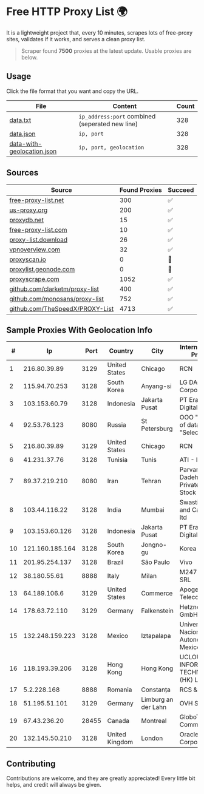 
# Free HTTP Proxy List 🌍

It is a lightweight project that, every 10 minutes, scrapes lots of free-proxy sites, validates if it works, and serves a clean proxy list.


> Scraper found **7500** proxies at the latest update. Usable proxies are below.

## Usage

Click the file format that you want and copy the URL.


|File|Content|Count|
|----|-------|-----|
|[data.txt](https://raw.githubusercontent.com/themiralay/Proxy-List-World/master/data.txt)|`ip_address:port` combined (seperated new line)|328|
|[data.json](https://raw.githubusercontent.com/themiralay/Proxy-List-World/master/data.json)|`ip, port`|328|
|[data-with-geolocation.json](https://raw.githubusercontent.com/themiralay/Proxy-List-World/master/data-with-geolocation.json)|`ip, port, geolocation`|328|

## Sources

|Source|Found Proxies|Succeed|
|------|-------------|-------|
|[free-proxy-list.net](https://free-proxy-list.net)|300|✅|
|[us-proxy.org](https://www.us-proxy.org)|200|✅|
|[proxydb.net](http://proxydb.net)|15|✅|
|[free-proxy-list.com](https://free-proxy-list.com/?page=&port=&type%5B%5D=http&type%5B%5D=https&up_time=0&search=Search)|10|✅|
|[proxy-list.download](https://www.proxy-list.download/HTTP)|26|✅|
|[vpnoverview.com](https://vpnoverview.com/privacy/anonymous-browsing/free-proxy-servers)|32|✅|
|[proxyscan.io](https://www.proxyscan.io)|0|🚫|
|[proxylist.geonode.com](https://proxylist.geonode.com/api/proxy-list?limit=300&page=1&sort_by=lastChecked&sort_type=desc&protocols=http,https)|0|🚫|
|[proxyscrape.com](https://api.proxyscrape.com/v2/?request=displayproxies&protocol=http&timeout=10000&country=all&ssl=all&anonymity=all)|1052|✅|
|[github.com/clarketm/proxy-list](https://raw.githubusercontent.com/clarketm/proxy-list/master/proxy-list-raw.txt)|400|✅|
|[github.com/monosans/proxy-list](https://raw.githubusercontent.com/monosans/proxy-list/main/proxies/http.txt)|752|✅|
|[github.com/TheSpeedX/PROXY-List](https://raw.githubusercontent.com/TheSpeedX/PROXY-List/master/http.txt)|4713|✅|


## Sample Proxies With Geolocation Info

|#|Ip|Port|Country|City|Internet Service Provider|
|-|--|----|-------|----|-------------------------|
|1|216.80.39.89|3129|United States|Chicago|RCN|
|2|115.94.70.253|3128|South Korea|Anyang-si|LG DACOM Corporation|
|3|103.153.60.79|3128|Indonesia|Jakarta Pusat|PT Era Awan Digital|
|4|92.53.76.123|8080|Russia|St Petersburg|OOO "Network of data-centers "Selectel"|
|5|216.80.39.89|3129|United States|Chicago|RCN|
|6|41.231.37.76|3128|Tunisia|Tunis|ATI - ISP|
|7|89.37.219.210|8080|Iran|Tehran|Parvaresh Dadeha Co. Private Joint Stock|
|8|103.44.116.22|3128|India|Mumbai|Swastik Internet and Cables pvt. ltd|
|9|103.153.60.126|3128|Indonesia|Jakarta Pusat|PT Era Awan Digital|
|10|121.160.185.164|3128|South Korea|Jongno-gu|Korea Telecom|
|11|201.95.254.137|3128|Brazil|São Paulo|Vivo|
|12|38.180.55.61|8888|Italy|Milan|M247 Europe SRL|
|13|64.189.106.6|3129|United States|Commerce|Apogee Telecom Inc.|
|14|178.63.72.110|3129|Germany|Falkenstein|Hetzner Online GmbH|
|15|132.248.159.223|3128|Mexico|Iztapalapa|Universidad Nacional Autonoma de Mexico|
|16|118.193.39.206|3128|Hong Kong|Hong Kong|UCLOUD INFORMATION TECHNOLOGY (HK) LIMITED|
|17|5.2.228.168|8888|Romania|Constanța|RCS & RDS|
|18|51.195.51.101|3129|Germany|Limburg an der Lahn|OVH SAS|
|19|67.43.236.20|28455|Canada|Montreal|GloboTech Communications|
|20|132.145.50.210|3128|United Kingdom|London|Oracle Corporation|



## Contributing

Contributions are welcome, and they are greatly appreciated! Every
little bit helps, and credit will always be given.

